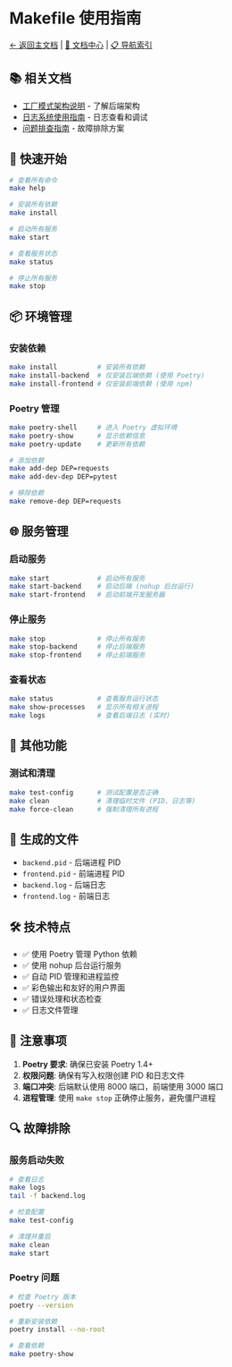 # Makefile 使用指南

[← 返回主文档](../../README.md) | [📖 文档中心](../) | [📋 导航索引](../DOCS_INDEX.md)

## 📚 相关文档
- [工厂模式架构说明](./FACTORY_PATTERN.md) - 了解后端架构
- [日志系统使用指南](../development/LOGGING_GUIDE.md) - 日志查看和调试
- [问题排查指南](../troubleshooting/) - 故障排除方案

## 🚀 快速开始

```bash
# 查看所有命令
make help

# 安装所有依赖
make install

# 启动所有服务
make start

# 查看服务状态
make status

# 停止所有服务
make stop
```

## 📦 环境管理

### 安装依赖
```bash
make install          # 安装所有依赖
make install-backend  # 仅安装后端依赖 (使用 Poetry)
make install-frontend # 仅安装前端依赖 (使用 npm)
```

### Poetry 管理
```bash
make poetry-shell     # 进入 Poetry 虚拟环境
make poetry-show      # 显示依赖信息
make poetry-update    # 更新所有依赖

# 添加依赖
make add-dep DEP=requests
make add-dev-dep DEP=pytest

# 移除依赖
make remove-dep DEP=requests
```

## 🌐 服务管理

### 启动服务
```bash
make start            # 启动所有服务
make start-backend    # 启动后端 (nohup 后台运行)
make start-frontend   # 启动前端开发服务器
```

### 停止服务
```bash
make stop             # 停止所有服务
make stop-backend     # 停止后端服务
make stop-frontend    # 停止前端服务
```

### 查看状态
```bash
make status           # 查看服务运行状态
make show-processes   # 显示所有相关进程
make logs             # 查看后端日志 (实时)
```

## 🔧 其他功能

### 测试和清理
```bash
make test-config      # 测试配置是否正确
make clean            # 清理临时文件 (PID、日志等)
make force-clean      # 强制清理所有进程
```

## 📁 生成的文件

- `backend.pid` - 后端进程 PID
- `frontend.pid` - 前端进程 PID
- `backend.log` - 后端日志
- `frontend.log` - 前端日志

## 🛠️ 技术特点

- ✅ 使用 Poetry 管理 Python 依赖
- ✅ 使用 nohup 后台运行服务
- ✅ 自动 PID 管理和进程监控
- ✅ 彩色输出和友好的用户界面
- ✅ 错误处理和状态检查
- ✅ 日志文件管理

## 🚨 注意事项

1. **Poetry 要求**: 确保已安装 Poetry 1.4+
2. **权限问题**: 确保有写入权限创建 PID 和日志文件
3. **端口冲突**: 后端默认使用 8000 端口，前端使用 3000 端口
4. **进程管理**: 使用 `make stop` 正确停止服务，避免僵尸进程

## 🔍 故障排除

### 服务启动失败
```bash
# 查看日志
make logs
tail -f backend.log

# 检查配置
make test-config

# 清理并重启
make clean
make start
```

### Poetry 问题
```bash
# 检查 Poetry 版本
poetry --version

# 重新安装依赖
poetry install --no-root

# 查看依赖
make poetry-show
```
